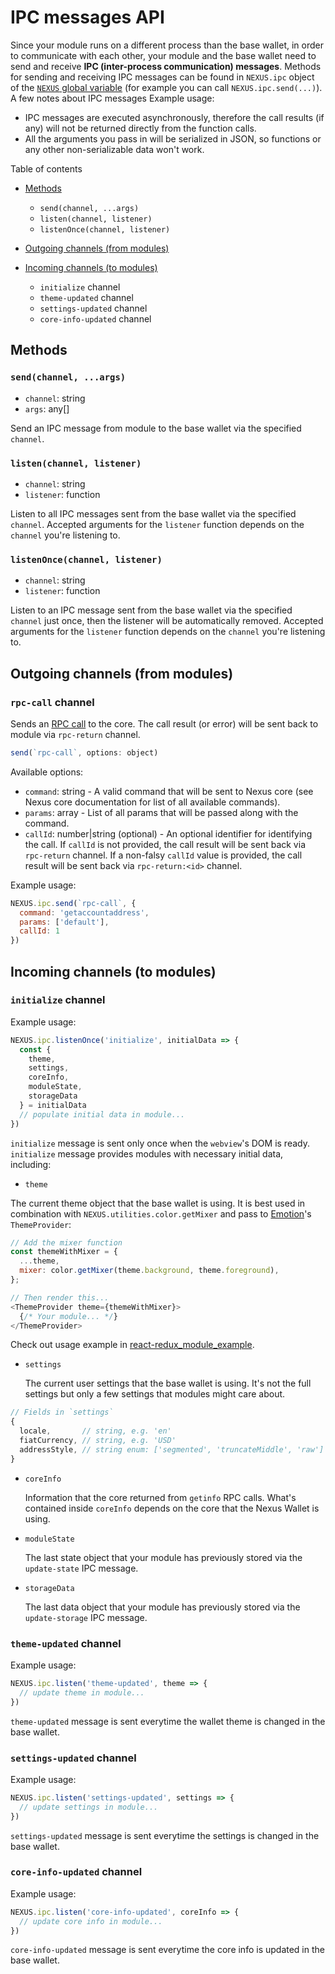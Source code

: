 # IPC messages API

Since your module runs on a different process than the base wallet, in order to communicate with each other, your module and the base wallet need to send and receive **IPC (inter-process communication) messages**. Methods for sending and receiving IPC messages can be found in `NEXUS.ipc` object of the [`NEXUS` global variable](./nexus-globalvariable.md) (for example you can call `NEXUS.ipc.send(...)`). A few notes about IPC messages Example usage:

- IPC messages are executed asynchronously, therefore the call results (if any) will not be returned directly from the function calls.
- All the arguments you pass in will be serialized in JSON, so functions or any other non-serializable data won't work.

Table of contents

- [Methods](#methods)
  - `send(channel, ...args)`
  - `listen(channel, listener)`
  - `listenOnce(channel, listener)`
- [Outgoing channels (from modules)](#outgoing-channels-from-modules)
  
- [Incoming channels (to modules)](#incoming-channels-to-modules)
  - `initialize` channel
  - `theme-updated` channel
  - `settings-updated` channel
  - `core-info-updated` channel

## Methods

### `send(channel, ...args)`

- `channel`: string
- `args`: any[]

Send an IPC message from module to the base wallet via the specified `channel`.

### `listen(channel, listener)`

- `channel`: string
- `listener`: function

Listen to all IPC messages sent from the base wallet via the specified `channel`. 
Accepted arguments for the `listener` function depends on the `channel` you're listening to.

### `listenOnce(channel, listener)`

- `channel`: string
- `listener`: function

Listen to an IPC message sent from the base wallet via the specified `channel` just once, then the listener will be automatically removed.
Accepted arguments for the `listener` function depends on the `channel` you're listening to.

## Outgoing channels (from modules)

### `rpc-call` channel

Sends an [RPC call](https://en.wikipedia.org/wiki/Remote_procedure_call) to the core. The call result (or error) will be sent back to module via `rpc-return` channel.

```js
send(`rpc-call`, options: object)
```

Available options:

- `command`: string - A valid command that will be sent to Nexus core (see Nexus core documentation for list of all available commands).
- `params`: array - List of all params that will be passed along with the command.
- `callId`: number|string (optional) - An optional identifier for identifying the call. If `callId` is not provided, the call result will be sent back via `rpc-return` channel. If a non-falsy `callId` value is provided, the call result will be sent back via `rpc-return:<id>` channel.

Example usage:

```js
NEXUS.ipc.send(`rpc-call`, {
  command: 'getaccountaddress',
  params: ['default'],
  callId: 1
})
```

## Incoming channels (to modules)

### `initialize` channel

Example usage:

```js
NEXUS.ipc.listenOnce('initialize', initialData => {
  const {
    theme,
    settings,
    coreInfo,
    moduleState,
    storageData
  } = initialData
  // populate initial data in module...
})
```

`initialize` message is sent only once when the `webview`'s DOM is ready. `initialize` message provides modules with necessary initial data, including:

- `theme` 

The current theme object that the base wallet is using. It is best used in combination with `NEXUS.utilities.color.getMixer` and pass to [Emotion](https://emotion.sh)'s `ThemeProvider`:

```js
// Add the mixer function
const themeWithMixer = {
  ...theme,
  mixer: color.getMixer(theme.background, theme.foreground),
};

// Then render this...
<ThemeProvider theme={themeWithMixer}>
  {/* Your module... */}
</ThemeProvider>
```

Check out usage example in [react-redux_module_example](https://github.com/Nexusoft/react_redux_module_example).

- `settings`

  The current user settings that the base wallet is using. It's not the full settings but only a few settings that modules might care about.

```js
// Fields in `settings`
{
  locale,       // string, e.g. 'en'
  fiatCurrency, // string, e.g. 'USD'
  addressStyle, // string enum: ['segmented', 'truncateMiddle', 'raw']
}
```

- `coreInfo`

  Information that the core returned from `getinfo` RPC calls. What's contained inside `coreInfo` depends on the core that the Nexus Wallet is using.

- `moduleState`

  The last state object that your module has previously stored via the `update-state` IPC message.

- `storageData`

  The last data object that your module has previously stored via the `update-storage` IPC message.

### `theme-updated` channel

Example usage:

```js
NEXUS.ipc.listen('theme-updated', theme => {
  // update theme in module...
})
```

`theme-updated` message is sent everytime the wallet theme is changed in the base wallet.

### `settings-updated` channel

Example usage:

```js
NEXUS.ipc.listen('settings-updated', settings => {
  // update settings in module...
})
```

`settings-updated` message is sent everytime the settings is changed in the base wallet.

### `core-info-updated` channel

Example usage:

```js
NEXUS.ipc.listen('core-info-updated', coreInfo => {
  // update core info in module...
})
```

`core-info-updated` message is sent everytime the core info is updated in the base wallet.
